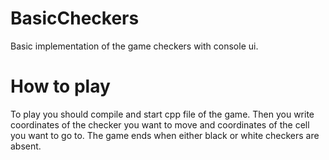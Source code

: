 # BasicCheckers
Basic implementation of the game checkers with console ui.

# How to play
To play you should compile and start cpp file of the game. Then you write coordinates of the checker you want to move and coordinates of the cell you want to go to. The game ends when either black or white checkers are absent.
